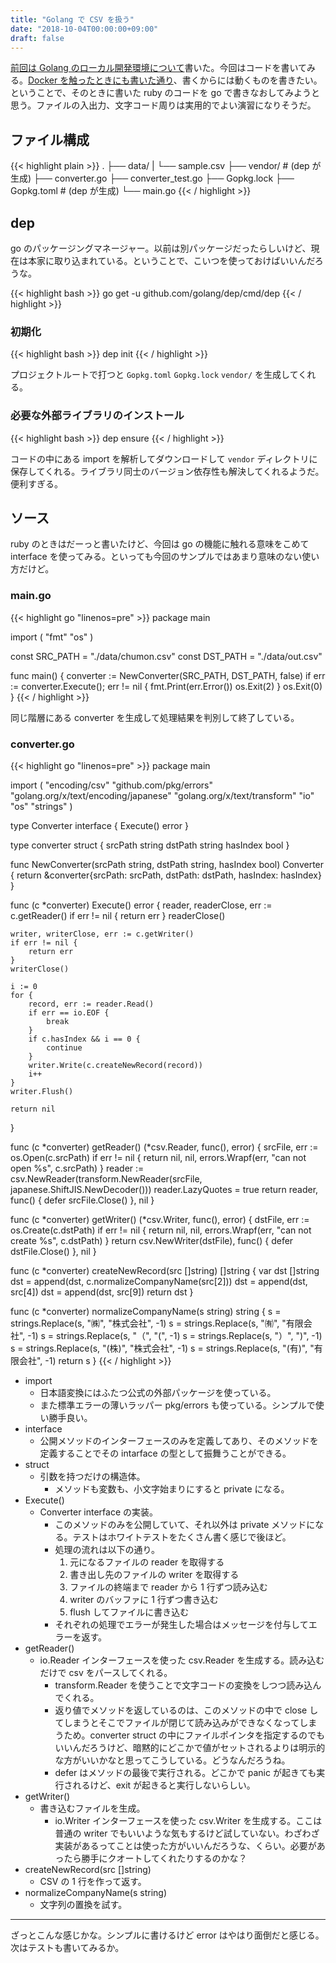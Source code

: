 ```yaml
---
title: "Golang で CSV を扱う"
date: "2018-10-04T00:00:00+09:00"
draft: false
---
```

[前回は Golang のローカル開発環境について](/posts/2018-10-02-setup-golang/)書いた。今回はコードを書いてみる。[Docker を触ったときにも書いた通り](posts/2018-09-09-docker-with-ruby/)、書くからには動くものを書きたい。ということで、そのときに書いた ruby のコードを go で書きなおしてみようと思う。ファイルの入出力、文字コード周りは実用的でよい演習になりそうだ。

## ファイル構成

{{< highlight plain >}}
.
├── data/
|   └── sample.csv
├── vendor/ # (dep が生成)
├── converter.go
├── converter_test.go
├── Gopkg.lock
├── Gopkg.toml # (dep が生成)
└── main.go
{{< / highlight >}}

## dep

go のパッケージングマネージャー。以前は別パッケージだったらしいけど、現在は本家に取り込まれている。ということで、こいつを使っておけばいいんだろうな。

{{< highlight bash >}}
go get -u github.com/golang/dep/cmd/dep
{{< / highlight >}}

### 初期化

{{< highlight bash >}}
dep init
{{< / highlight >}}

プロジェクトルートで打つと `Gopkg.toml` `Gopkg.lock` `vendor/` を生成してくれる。

### 必要な外部ライブラリのインストール

{{< highlight bash >}}
dep ensure
{{< / highlight >}}

コードの中にある import を解析してダウンロードして `vendor` ディレクトリに保存してくれる。ライブラリ同士のバージョン依存性も解決してくれるようだ。便利すぎる。

## ソース

ruby のときはだーっと書いたけど、今回は go の機能に触れる意味をこめて interface を使ってみる。といっても今回のサンプルではあまり意味のない使い方だけど。

### main.go

{{< highlight go "linenos=pre" >}}
package main

import (
	"fmt"
	"os"
)

const SRC_PATH = "./data/chumon.csv"
const DST_PATH = "./data/out.csv"

func main() {
	converter := NewConverter(SRC_PATH, DST_PATH, false)
	if err := converter.Execute(); err != nil {
		fmt.Print(err.Error())
		os.Exit(2)
	}
	os.Exit(0)
}
{{< / highlight >}}

同じ階層にある converter を生成して処理結果を判別して終了している。

### converter.go

{{< highlight go "linenos=pre" >}}
package main

import (
	"encoding/csv"
	"github.com/pkg/errors"
	"golang.org/x/text/encoding/japanese"
	"golang.org/x/text/transform"
	"io"
	"os"
	"strings"
)

type Converter interface {
	Execute() error
}

type converter struct {
	srcPath  string
	dstPath  string
	hasIndex bool
}

func NewConverter(srcPath string, dstPath string, hasIndex bool) Converter {
	return &converter{srcPath: srcPath, dstPath: dstPath, hasIndex: hasIndex}
}

func (c *converter) Execute() error {
	reader, readerClose, err := c.getReader()
	if err != nil {
		return err
	}
	readerClose()

	writer, writerClose, err := c.getWriter()
	if err != nil {
		return err
	}
	writerClose()

	i := 0
	for {
		record, err := reader.Read()
		if err == io.EOF {
			break
		}
		if c.hasIndex && i == 0 {
			continue
		}
		writer.Write(c.createNewRecord(record))
		i++
	}
	writer.Flush()

	return nil
}

func (c *converter) getReader() (*csv.Reader, func(), error) {
	srcFile, err := os.Open(c.srcPath)
	if err != nil {
		return nil, nil, errors.Wrapf(err, "can not open %s", c.srcPath)
	}
	reader := csv.NewReader(transform.NewReader(srcFile, japanese.ShiftJIS.NewDecoder()))
	reader.LazyQuotes = true
	return reader, func() { defer srcFile.Close() }, nil
}

func (c *converter) getWriter() (*csv.Writer, func(), error) {
	dstFile, err := os.Create(c.dstPath)
	if err != nil {
		return nil, nil, errors.Wrapf(err, "can not create %s", c.dstPath)
	}
	return csv.NewWriter(dstFile), func() { defer dstFile.Close() }, nil
}

func (c *converter) createNewRecord(src []string) []string {
	var dst []string
	dst = append(dst, c.normalizeCompanyName(src[2]))
	dst = append(dst, src[4])
	dst = append(dst, src[9])
	return dst
}

func (c *converter) normalizeCompanyName(s string) string {
	s = strings.Replace(s, "㈱", "株式会社", -1)
	s = strings.Replace(s, "㈲", "有限会社", -1)
	s = strings.Replace(s, "（", "(", -1)
	s = strings.Replace(s, "）", ")", -1)
	s = strings.Replace(s, "(株)", "株式会社", -1)
	s = strings.Replace(s, "(有)", "有限会社", -1)
	return s
}
{{< / highlight >}}

* import
  * 日本語変換にはふたつ公式の外部パッケージを使っている。
  * また標準エラーの薄いラッパー pkg/errors も使っている。シンプルで使い勝手良い。
* interface
  * 公開メソッドのインターフェースのみを定義してあり、そのメソッドを定義することでその intarface の型として振舞うことができる。
* struct
  * 引数を持つだけの構造体。
	* メソッドも変数も、小文字始まりにすると private になる。
* Execute()
  * Converter interface の実装。
	* このメソッドのみを公開していて、それ以外は private メソッドになる。テストはホワイトテストをたくさん書く感じで後ほど。
	* 処理の流れは以下の通り。
	  1. 元になるファイルの reader を取得する
		1. 書き出し先のファイルの writer を取得する
		1. ファイルの終端まで reader から 1 行ずつ読み込む
		1. writer のバッファに 1 行ずつ書き込む
		1. flush してファイルに書き込む
	* それぞれの処理でエラーが発生した場合はメッセージを付与してエラーを返す。
* getReader()
  * io.Reader インターフェースを使った csv.Reader を生成する。読み込むだけで csv をパースしてくれる。
	* transform.Reader を使うことで文字コードの変換をしつつ読み込んでくれる。
	* 返り値でメソッドを返しているのは、このメソッドの中で close してしまうとそこでファイルが閉じて読み込みができなくなってしまうため。converter struct の中にファイルポインタを指定するのでもいいんだろうけど、暗黙的にどこかで値がセットされるよりは明示的な方がいいかなと思ってこうしている。どうなんだろうね。
	* defer はメソッドの最後で実行される。どこかで panic が起きても実行されるけど、exit が起きると実行しないらしい。
* getWriter()
  * 書き込むファイルを生成。
	* io.Writer インターフェースを使った csv.Writer を生成する。ここは普通の writer でもいいような気もするけど試していない。わざわざ実装があるってことは使った方がいいんだろうな、くらい。必要があったら勝手にクオートしてくれたりするのかな？
* createNewRecord(src []string)
  * CSV の 1 行を作って返す。
* normalizeCompanyName(s string)
  * 文字列の置換を試す。

----

ざっとこんな感じかな。シンプルに書けるけど error はやはり面倒だと感じる。次はテストも書いてみるか。
